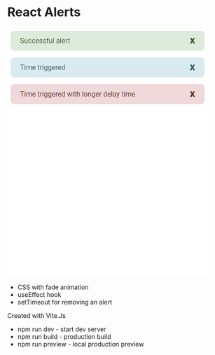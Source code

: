 # React Alerts

![screenshot](https://github.com/stevenmcstravog/react-alerts/blob/main/screenshot.png)
- CSS with fade animation
- useEffect hook
- setTimeout for removing an alert


Created with Vite.Js
- npm run dev - start dev server
- npm run build - production build
- npm run preview - local production preview

